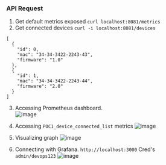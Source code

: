 ### API Request

1. Get default  metrics exposed `curl localhost:8081/metrics`
2. Get connected devices `curl -i localhost:8081/devices`
```
[
  {
    "id": 0,
    "mac": "34-34-3422-2243-43",
    "firmware": "1.0"
  },
  {
    "id": 1,
    "mac": "34-34-3422-2243-44",
    "firmware": "2.0"
  }
]
```
3. Accessing Prometheus dashboard.<br/>
![image](https://github.com/vibhordubey333/POC/assets/22407855/253c82ea-5192-4024-86eb-fcfbc0753dd9)

4. Accessing `POC1_device_connected_list` metrics
   ![image](https://github.com/vibhordubey333/POC/assets/22407855/6cc8fa57-359b-4625-95c6-d2949993e40e)

5. Visualizing graph
   ![image](https://github.com/vibhordubey333/POC/assets/22407855/ff04cc80-b4af-469f-bfb4-c92b0ddbb89d)

6. Connecting with Grafana. `http://localhost:3000` Cred's `admin/devops123`
   ![image](https://github.com/vibhordubey333/POC/assets/22407855/1fd1f898-23d5-45b2-b9a7-bdd8e4f8b20d)

   

